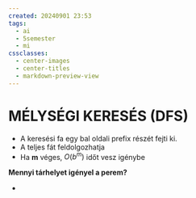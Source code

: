 ```yaml
---
created: 20240901 23:53
tags:
  - ai
  - 5semester
  - mi
cssclasses:
  - center-images
  - center-titles
  - markdown-preview-view
---
```


# MÉLYSÉGI KERESÉS (DFS)

- A keresési fa egy bal oldali prefix részét fejti ki.
- A teljes fát feldolgozhatja
- Ha **m** véges, $O(b^m)$ időt vesz igénybe

**Mennyi tárhelyet igényel a perem?**

- 

